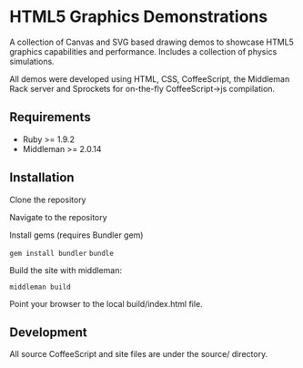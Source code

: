 HTML5 Graphics Demonstrations
=============================

A collection of Canvas and SVG based drawing demos to showcase HTML5 graphics 
capabilities and performance.
Includes a collection of physics simulations.

All demos were developed using HTML, CSS, CoffeeScript, the Middleman Rack server and 
Sprockets for on-the-fly CoffeeScript->js compilation.

## Requirements

* Ruby >= 1.9.2
* Middleman >= 2.0.14

## Installation

Clone the repository

Navigate to the repository

Install gems (requires Bundler gem)

  `gem install bundler`
  `bundle`

Build the site with middleman:
  
  `middleman build`

Point your browser to the local build/index.html file.

## Development

All source CoffeeScript and site files are under the source/ directory.

